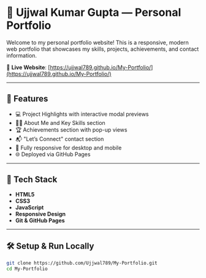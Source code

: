 # 💼 Ujjwal Kumar Gupta — Personal Portfolio

Welcome to my personal portfolio website! This is a responsive, modern web portfolio that showcases my skills, projects, achievements, and contact information.

🔗 **Live Website**: [https://ujjwal789.github.io/My-Portfolio/](https://ujjwal789.github.io/My-Portfolio/)

---

## 📌 Features

- 💻 Project Highlights with interactive modal previews
- 🧑‍💼 About Me and Key Skills section
- 🏆 Achievements section with pop-up views
- 📬 "Let’s Connect" contact section
- 🎨 Fully responsive for desktop and mobile
- 🌐 Deployed via GitHub Pages

---

## 🚀 Tech Stack

- **HTML5**
- **CSS3**
- **JavaScript**
- **Responsive Design**
- **Git & GitHub Pages**

---

## 🛠 Setup & Run Locally

```bash
git clone https://github.com/Ujjwal789/My-Portfolio.git
cd My-Portfolio
